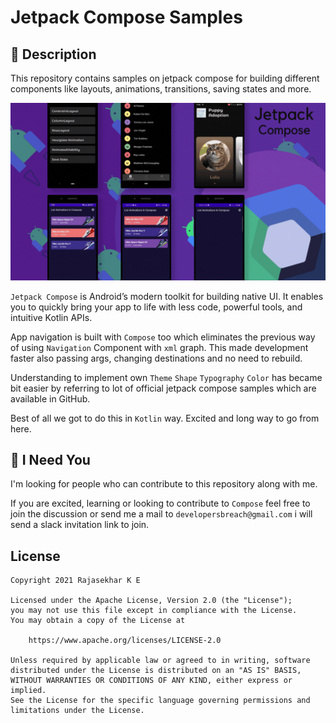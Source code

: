# Jetpack Compose Samples

## :scroll: Description

This repository contains samples on jetpack compose for building different components like layouts,
animations, transitions, saving states and more.

![JetpakcComposeRepositoryPreview](https://github.com/RajashekarRaju/jetpack-compose-samples/blob/master/Jetpack%20Compose%20Repository.gif)

`Jetpack Compose` is Android’s modern toolkit for building native UI. It enables you to quickly
bring your app to life with less code, powerful tools, and intuitive Kotlin APIs.

App navigation is built with `Compose` too which eliminates the previous way of using `Navigation`
Component with `xml` graph. This made development faster also passing args, changing destinations
and no need to rebuild.

Understanding to implement own `Theme` `Shape` `Typography` `Color` has became bit easier by
referring to lot of official jetpack compose samples which are available in GitHub.

Best of all we got to do this in `Kotlin` way. Excited and long way to go from here.

## :loudspeaker: I Need You

I'm looking for people who can contribute to this repository along with me.

If you are excited, learning or looking to contribute to `Compose` feel free to join the discussion
or send me a mail to `developersbreach@gmail.com` i will send a slack invitation link to join.

## License

```
Copyright 2021 Rajasekhar K E

Licensed under the Apache License, Version 2.0 (the "License");
you may not use this file except in compliance with the License.
You may obtain a copy of the License at

    https://www.apache.org/licenses/LICENSE-2.0

Unless required by applicable law or agreed to in writing, software
distributed under the License is distributed on an "AS IS" BASIS,
WITHOUT WARRANTIES OR CONDITIONS OF ANY KIND, either express or implied.
See the License for the specific language governing permissions and
limitations under the License.
```
